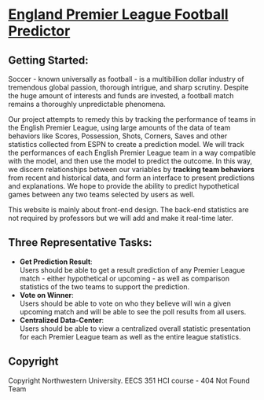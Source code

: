 # [England Premier League Football Predictor](https://nathanshi.github.io/FootballPredictor/index.html)

## Getting Started:

Soccer - known universally as football - is a multibillion dollar industry of tremendous global passion, thorough intrigue, and sharp scrutiny. Despite the huge amount of interests and funds are invested, a football match remains a thoroughly unpredictable phenomena. 

Our project attempts to remedy this by tracking the performance of teams in the English Premier League, using large amounts of the data of team behaviors like Scores, Possession, Shots, Corners, Saves and other statistics collected from ESPN to create a prediction model. We will track the performances of each English Premier League team in a way compatible with the model, and then use the model to predict the outcome. In this way, we discern relationships between our variables by **tracking team behaviors** from recent and historical data, and form an interface to present predictions and explanations. We hope to provide the ability to predict hypothetical games between any two teams selected by users as well.

This website is mainly about front-end design. The back-end statistics are not required by professors but we will add and make it real-time later.


## Three Representative Tasks:

- **Get Prediction Result**:  
Users should be able to get a result prediction of any Premier League match - either hypothetical or upcoming - as well as comparison statistics of the two teams to support the prediction.
- **Vote on Winner**:  
Users should be able to vote on who they believe will win a given upcoming match and will be able to see the poll results from all users.
- **Centralized Data-Center**:  
Users should be able to view a centralized overall statistic presentation for each Premier League team as well as the entire league statistics.


## Copyright

Copyright Northwestern University. EECS 351 HCI course - 404 Not Found Team
